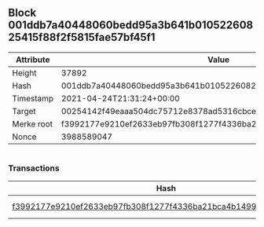 ## Block 001ddb7a40448060bedd95a3b641b01052260825415f88f2f5815fae57bf45f1

Attribute | Value
--- | ---
Height | 37892
Hash | 001ddb7a40448060bedd95a3b641b01052260825415f88f2f5815fae57bf45f1
Timestamp | 2021-04-24T21:31:24+00:00
Target | 00254142f49eaaa504dc75712e8378ad5316cbcead634704b3734b6271167cc4
Merke root | f3992177e9210ef2633eb97fb308f1277f4336ba21bca4b149915153f6b25337
Nonce | 3988589047

```

```

### Transactions

Hash | Amount
--- | ---
[f3992177e9210ef2633eb97fb308f1277f4336ba21bca4b149915153f6b25337](f3992177e9210ef2633eb97fb308f1277f4336ba21bca4b149915153f6b25337.md) | 10.00000000 SKEPTI 

